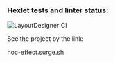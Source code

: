 ### Hexlet tests and linter status:

![LayoutDesigner CI](https://github.com/sergeiwerty/layout-designer-project-lvl1/workflows/LayoutDesigner%20CI/badge.svg)

See the project by the link:

hoc-effect.surge.sh

